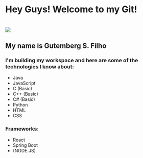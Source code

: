 # <h1>                          Hey Guys! Welcome to my Git!<h1>
  ![](giphy.gif)
## <p>My name is Gutemberg S. Filho</p>
  
### I'm building my workspace and here are some of the technologies I know about:

  - Java
  - JavaScript
  - C (Basic)
  - C++ (Basic)
  - C# (Basic)
  - Python
  - HTML
  - CSS

### Frameworks:

  - React
  - Spring Boot
  - (NODE.JS)

<!--
**GitBerg/GitBerg** is a ✨ _special_ ✨ repository because its `README.md` (this file) appears on your GitHub profile.

Here are some ideas to get you started:

- 🔭 I’m currently working on ...
- 🌱 I’m currently learning ...
- 👯 I’m looking to collaborate on ...
- 🤔 I’m looking for help with ...
- 💬 Ask me about ...
- 📫 How to reach me: ...
- 😄 Pronouns: ...
- ⚡ Fun fact: ...
-->
